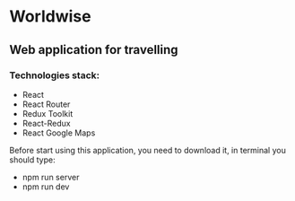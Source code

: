 # Worldwise 
## Web application for travelling

### Technologies stack:

- React
- React Router
- Redux Toolkit
- React-Redux
- React Google Maps

Before start using this application, you need to download it, in terminal you should type:
 - npm run server 
 - npm run dev